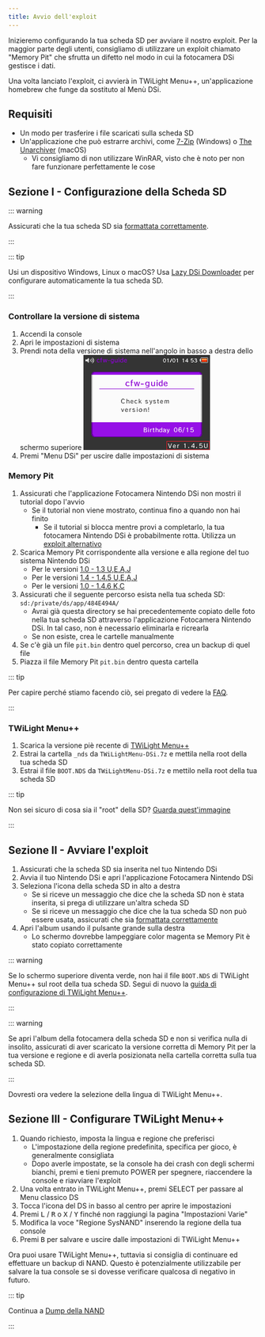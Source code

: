 ```yaml
---
title: Avvio dell'exploit
---
```


Inizieremo configurando la tua scheda SD per avviare il nostro exploit. Per la maggior parte degli utenti, consigliamo di utilizzare un exploit chiamato "Memory Pit" che sfrutta un difetto nel modo in cui la fotocamera DSi gestisce i dati.

Una volta lanciato l'exploit, ci avvierà in TWiLight Menu++, un'applicazione homebrew che funge da sostituto al Menù DSi.

## Requisiti
- Un modo per trasferire i file scaricati sulla scheda SD
- Un'applicazione che può estrarre archivi, come [7-Zip](https://www.7-zip.org/) (Windows) o [The Unarchiver](https://apps.apple.com/us/app/the-unarchiver/id425424353) (macOS)
   - Vi consigliamo di non utilizzare WinRAR, visto che è noto per non fare funzionare perfettamente le cose

## Sezione I - Configurazione della Scheda SD
::: warning

Assicurati che la tua scheda SD sia [formattata correttamente](sd-card-setup).

:::

::: tip

Usi un dispositivo Windows, Linux o macOS? Usa [Lazy DSi Downloader](lazy-dsi-downloader) per configurare automaticamente la tua scheda SD.

:::

### Controllare la versione di sistema

1. Accendi la console
1. Apri le impostazioni di sistema
1. Prendi nota della versione di sistema nell'angolo in basso a destra dello schermo superiore ![Istantanea di dove la versione del sistema è posizionata](/assets/images/system-version-check.png)
1. Premi "Menu DSi" per uscire dalle impostazioni di sistema

### Memory Pit
1. Assicurati che l'applicazione Fotocamera Nintendo DSi non mostri il tutorial dopo l'avvio
   - Se il tutorial non viene mostrato, continua fino a quando non hai finito
     - Se il tutorial si blocca mentre provi a completarlo, la tua fotocamera Nintendo DSi è probabilmente rotta. Utilizza un [exploit alternativo](alternate-exploits)
1. Scarica Memory Pit corrispondente alla versione e alla regione del tuo sistema Nintendo DSi
   - Per le versioni [1.0 - 1.3 U,E,A,J](/assets/files/memory_pit/256/pit.bin)
   - Per le versioni [1.4 - 1.4.5 U,E,A,J](/assets/files/memory_pit/768_1024/pit.bin)
   - Per le versioni [1.0 - 1.4.6 K,C](/assets/files/memory_pit/256/pit.bin)
1. Assicurati che il seguente percorso esista nella tua scheda SD: `sd:/private/ds/app/484E494A/`
   - Avrai già questa directory se hai precedentemente copiato delle foto nella tua scheda SD attraverso l'applicazione Fotocamera Nintendo DSi. In tal caso, non è necessario eliminarla e ricrearla
   - Se non esiste, crea le cartelle manualmente
1. Se c'è già un file `pit.bin` dentro quel percorso, crea un backup di quel file
1. Piazza il file Memory Pit `pit.bin` dentro questa cartella

::: tip

Per capire perché stiamo facendo ciò, sei pregato di vedere la [FAQ](faq.html#what-functionality-will-i-lose-by-modding-my-system).

:::

### TWiLight Menu++
1. Scarica la versione piè recente di [TWiLight Menu++](https://github.com/DS-Homebrew/TWiLightMenu/releases/latest/download/TWiLightMenu-DSi.7z)
1. Estrai la cartella `_nds` da `TWiLightMenu-DSi.7z` e mettila nella root della tua scheda SD
1. Estrai il file `BOOT.NDS` da `TWiLightMenu-DSi.7z` e mettilo nella root della tua scheda SD

::: tip

Non sei sicuro di cosa sia il "root" della SD? [Guarda quest'immagine](https://media.discordapp.net/attachments/489307733074640926/756947922804932739/wherestheroot.png)

:::

## Sezione II - Avviare l'exploit
1. Assicurati che la scheda SD sia inserita nel tuo Nintendo DSi
1. Avvia il tuo Nintendo DSi e apri l'applicazione Fotocamera Nintendo DSi
1. Seleziona l'icona della scheda SD in alto a destra
   - Se si riceve un messaggio che dice che la scheda SD non è stata inserita, si prega di utilizzare un'altra scheda SD
   - Se si riceve un messaggio che dice che la tua scheda SD non può essere usata, assicurati che sia [formattata correttamente](sd-card-setup)
1. Apri l'album usando il pulsante grande sulla destra
   - Lo schermo dovrebbe lampeggiare color magenta se Memory Pit è stato copiato correttamente

::: warning

Se lo schermo superiore diventa verde, non hai il file `BOOT.NDS` di TWiLight Menu++ sul root della tua scheda SD. Segui di nuovo la [guida di configurazione di TWiLight Menu++](launching-the-exploit.html#twilight-menu).

:::

::: warning

Se apri l'album della fotocamera della scheda SD e non si verifica nulla di insolito, assicurati di aver scaricato la versione corretta di Memory Pit per la tua versione e regione e di averla posizionata nella cartella corretta sulla tua scheda SD.

:::

Dovresti ora vedere la selezione della lingua di TWiLight Menu++.

## Sezione III - Configurare TWiLight Menu++
1. Quando richiesto, imposta la lingua e regione che preferisci
   - L'impostazione della regione predefinita, specifica per gioco, è generalmente consigliata
   - Dopo averle impostate, se la console ha dei crash con degli schermi bianchi, premi e tieni premuto POWER per spegnere, riaccendere la console e riavviare l'exploit
1. Una volta entrato in TWiLight Menu++, premi SELECT per passare al Menu classico DS
1. Tocca l'icona del DS in basso al centro per aprire le impostazioni
1. Premi <kbd class="l">L</kbd> / <kbd class="r">R</kbd> o <kbd class="face">X</kbd> / <kbd class="face">Y</kbd> finché non raggiungi la pagina "Impostazioni Varie"
1. Modifica la voce "Regione SysNAND" inserendo la regione della tua console
1. Premi <kbd class="face">B</kbd> per salvare e uscire dalle impostazioni di TWiLight Menu++

Ora puoi usare TWiLight Menu++, tuttavia si consiglia di continuare ed effettuare un backup di NAND. Questo è potenzialmente utilizzabile per salvare la tua console se si dovesse verificare qualcosa di negativo in futuro.

::: tip

Continua a [Dump della NAND](dumping-nand)

:::
